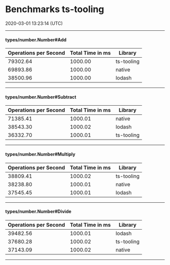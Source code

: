 # Benchmarks ts-tooling
2020-03-01 13:23:14 (UTC)

---

#### types/number.Number#Add

| Operations per Second | Total Time in ms | Library |
|-----------------------|------------------|---------|
| 79302.64 | 1000.00 | ts-tooling |
| 69893.86 | 1000.00 | native |
| 38500.96 | 1000.00 | lodash |

---

#### types/number.Number#Subtract

| Operations per Second | Total Time in ms | Library |
|-----------------------|------------------|---------|
| 71385.41 | 1000.01 | native |
| 38543.30 | 1000.02 | lodash |
| 36332.70 | 1000.01 | ts-tooling |

---

#### types/number.Number#Multiply

| Operations per Second | Total Time in ms | Library |
|-----------------------|------------------|---------|
| 38809.41 | 1000.02 | ts-tooling |
| 38238.80 | 1000.01 | native |
| 37545.45 | 1000.01 | lodash |

---

#### types/number.Number#Divide

| Operations per Second | Total Time in ms | Library |
|-----------------------|------------------|---------|
| 39482.56 | 1000.01 | lodash |
| 37680.28 | 1000.02 | ts-tooling |
| 37143.09 | 1000.02 | native |

---